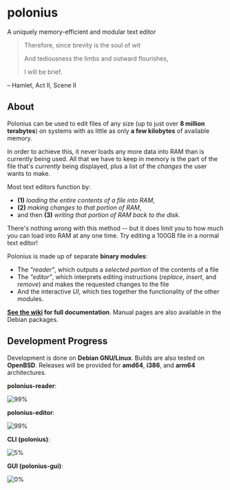 # polonius
A uniquely memory-efficient and modular text editor


> Therefore, since brevity is the soul of wit
> 
> And tediousness the limbs and outward flourishes,
> 
> I will be brief.
> 
  – Hamlet, Act II, Scene II

## About
Polonius can be used to edit files of any size (up to just over **8 million terabytes**) on systems with as little as only **a few kilobytes** of available memory.

In order to achieve this, it never loads any more data into RAM than is currently being used. All that we have to keep in memory is the part of the file that's *currently* being displayed, plus a list of the *changes* the user wants to make.

Most text editors function by:
  - **(1)** *loading the entire contents of a file into RAM*,
  - **(2)** *making changes to that portion of RAM*,
  - and then **(3)** *writing that portion of RAM back to the disk*.

There's nothing wrong with this method -- but it does limit you to how much you can load into RAM at any one time. Try editing a 100GB file in a normal text editor!

Polonius is made up of separate **binary modules**:
  - The *"reader"*, which outputs a *selected portion* of the contents of a file
  - The *"editor"*, which interprets editing instructions (*replace*, *insert*, and *remove*) and makes the requested changes to the file
  - And the interactive *UI*, which ties together the functionality of the other modules.

**[See the wiki](/rail5/polonius/wiki) for full documentation**. Manual pages are also available in the Debian packages.

## Development Progress
Development is done on **Debian GNU/Linux**. Builds are also tested on **OpenBSD**. Releases will be provided for **amd64**, **i386**, and **arm64** architectures.

**polonius-reader**:

  ![99%](https://progress-bar.dev/99)
  

**polonius-editor**:

  ![99%](https://progress-bar.dev/99)
  

**CLI (polonius)**:

  ![5%](https://progress-bar.dev/5)
  

**GUI (polonius-gui)**:

  ![0%](https://progress-bar.dev/0)

